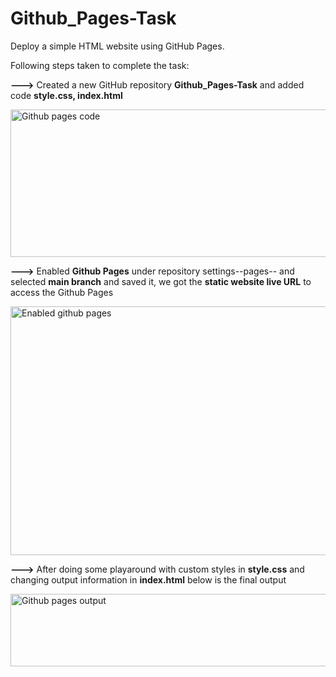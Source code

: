 # Github_Pages-Task
Deploy a simple HTML website using GitHub Pages.

Following steps taken to complete the task:

**--->** Created a new GitHub repository **Github_Pages-Task** and added code **style.css, index.html**

<img width="524" height="236" alt="Github pages code" src="https://github.com/user-attachments/assets/5a935748-b433-425f-9c0d-226dd9ec9803" />

**--->** Enabled **Github Pages** under repository settings--pages-- and selected **main branch** and saved it, we got the **static website live URL** to access the Github Pages

<img width="805" height="398" alt="Enabled github pages" src="https://github.com/user-attachments/assets/f1b3d5ea-99e7-494c-b29b-b53e4e541f10" />

**--->** After doing some playaround with custom styles in **style.css** and changing output information in **index.html** below is the final output

<img width="605" height="116" alt="Github pages output" src="https://github.com/user-attachments/assets/77bc7bd6-d2bc-45e3-9fd1-efc4733f772f" />


